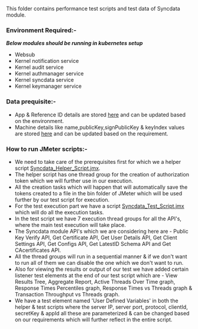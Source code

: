 This folder contains performance test scripts and test data of Syncdata module.

### Environment Required:-
***Below modules should be running in kubernetes setup***

* Websub
* Kernel notification service
* Kernel audit service
* Kernel authmanager service
* Kernel syncdata service
* Kernel keymanager service

### Data prequisite:-         
* App & Reference ID details are stored [here](https://github.com/mosip/mosip-performance-tests-mt/blob/1.1.5/commons/syncdata/support-files/App%26RefID.txt) and can be updated based on the environment.
* Machine details like name,publicKey,signPublicKey & keyIndex values are stored [here](https://github.com/mosip/mosip-performance-tests-mt/blob/1.1.5/commons/syncdata/support-files/machineDetails.csv) and can be updated based on the requirement.

### How to run JMeter scripts:-
* We need to take care of the prerequisites first for which we a helper script [Syncdata_Helper_Script.jmx](https://github.com/mosip/mosip-performance-tests-mt/blob/1.1.5/commons/syncdata/scripts/SyncData_Helper_Script.jmx).
* The helper script has one thread group for the creation of authorization token which we will further use in our execution.
* All the creation tasks which will happen that will automatically save the tokens created to a file in the bin folder of JMeter which will be used further by our test script for execution.
* For the test execution part we have a script [Syncdata_Test_Script.jmx](https://github.com/mosip/mosip-performance-tests-mt/blob/1.1.5/commons/syncdata/scripts/SyncData_Test_Script.jmx) which will do all the execution tasks.
* In the test script we have 7 execution thread groups for all the API's, where the main test execution will take place.
* The Syncdata module API's which we are considering here are - Public Key Verify API, Get Certificate API, Get User Details API, Get Client Settings API, Get Configs API, Get LatestID Schema API and Get CAcertificates API.
* All the thread groups will run in a sequential manner & if we don't want to run all of them we can disable the one which we don't want to run.
* Also for viewing the results or output of our test we have added certain listener test elements at the end of our test script which are - View Results Tree, Aggregate Report, Active Threads Over Time graph, Response Times Percentiles graph, Response Times vs Threads graph & Transaction Throughput vs Threads graph.
* We have a test element named 'User Defined Variables' in both the helper & test scripts where the server IP, server port, protocol, clientId, secretKey & appId all these are parameterized & can be changed based on our requirements which will further reflect in the entire script.

